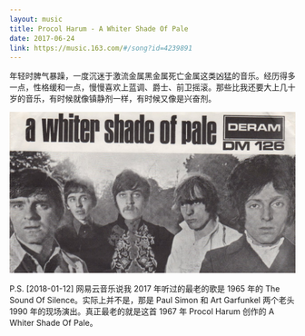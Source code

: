 ```yaml
---
layout: music
title: Procol Harum - A Whiter Shade Of Pale
date: 2017-06-24
link: https://music.163.com/#/song?id=4239891
---
```


年轻时脾气暴躁，一度沉迷于激流金属黑金属死亡金属这类凶猛的音乐。经历得多一点，性格缓和一点，慢慢喜欢上蓝调、爵士、前卫摇滚。那些比我还要大上几十岁的音乐，有时候就像镇静剂一样，有时候又像是兴奋剂。

![A Whiter Shade Of Pale](images/a-whiter-shade-of-pale.jpg)

P.S. [2018-01-12] 网易云音乐说我 2017 年听过的最老的歌是 1965 年的 The Sound Of Silence。实际上并不是，那是 Paul Simon 和 Art Garfunkel 两个老头 1990 年的现场演出。真正最老的就是这首 1967 年 Procol Harum 创作的 A Whiter Shade Of Pale。

